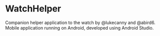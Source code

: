 # WatchHelper
Companion helper application to the watch by  @lukecanny and @abird6. Mobile application running on Android, developed using Android Studio.
